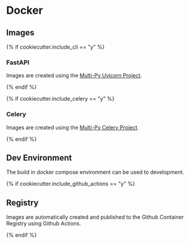 # Docker

## Images

{% if cookiecutter.include_cli == "y" %}

### FastAPI

Images are created using the [Multi-Py Uvicorn Project](https://github.com/multi-py/python-uvicorn).

{% endif %}

{% if cookiecutter.include_celery == "y" %}

### Celery

Images are created using the [Multi-Py Celery Project](https://github.com/multi-py/python-celery).

{% endif %}

## Dev Environment

The build in docker compose environment can be used to development.

{% if cookiecutter.include_github_actions == "y" %}

## Registry

Images are automatically created and published to the Github Container Registry using Github Actions.

{% endif %}
